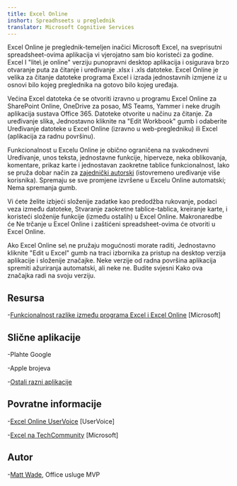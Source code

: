 ```yaml
---
title: Excel Online
inshort: Spreadhseets u preglednik
translator: Microsoft Cognitive Services
---
```


Excel Online je preglednik-temeljen inačici Microsoft Excel, na
sveprisutni spreadsheet-ovima aplikacija vi vjerojatno sam bio koristeći za godine. Excel
I \"lite\ je online" verziju punopravni desktop aplikacija i
osigurava brzo otvaranje puta za čitanje i uređivanje .xlsx i .xls
datoteke. Excel Online je velika za čitanje datoteke programa Excel i izrada jednostavnih
izmjene iz u osnovi bilo kojeg preglednika na gotovo bilo kojeg uređaja.

Većina Excel datoteka će se otvoriti izravno u programu Excel Online za
SharePoint Online, OneDrive za posao, MS Teams, Yammer i neke
drugih aplikacija sustava Office 365. Datoteke otvorite u načinu za čitanje. Za uređivanje slika,
Jednostavno kliknite na \"Edit Workbook\" gumb i odaberite Uređivanje datoteke u
Excel Online (izravno u web-pregledniku) ili Excel (aplikacija za radnu površinu).

Funkcionalnost u Excelu Online je obično ograničena na svakodnevni
Uređivanje, unos teksta, jednostavne funkcije, hiperveze, neka oblikovanja,
komentare, prikaz karte i jednostavan zaokretne tablice funkcionalnost,
Iako se pruža dobar način za
[zajednički autorski](http://icsh.pt/CoAuthoring) (istovremeno uređivanje
više korisnika). Spremaju se sve promjene izvršene u Excelu Online
automatski; Nema spremanja gumb.

Vi ćete želite izbjeći složenije zadatke kao predodžba rukovanje, podaci
veza između datoteke, Stvaranje zaokretne tablice-tablica, kreiranje karte, i
koristeći složenije funkcije (između ostalih) u Excel Online. Makronaredbe će
Ne trčanje u Excel Online i zaštićeni spreadsheet-ovima će otvoriti u
Excel Online.

Ako Excel Online se\ ne pružaju mogućnosti morate raditi,
Jednostavno kliknite \"Edit u Excel\" gumb na traci izbornika za pristup na
desktop verzija aplikacije i složenije značajke. Neke verzije
od radna površina aplikacija spremiti ažuriranja automatski, ali neke ne. Budite svjesni
Kako ova značajka radi na svoju verziju.

Resursa
---------

-[Funkcionalnost razlike između programa Excel i Excel
    Online](https://support.office.com/en-us/article/Differences-between-using-a-workbook-in-the-browser-and-in-Excel-F0DC28ED-B85D-4E1D-BE6D-5878005DB3B6)
    \[Microsoft\]

Slične aplikacije
--------------------

-Plahte Google

-Apple brojeva

-[Ostali razni
    aplikacije](https://en.wikipedia.org/wiki/List_of_spreadsheet_software#Online_spreadsheets)

Povratne informacije
---------

-[Excel Online UserVoice](https://excel.uservoice.com/forums/274580-excel-online)
    \[UserVoice\]

-[Excel na TechCommunity](https://techcommunity.microsoft.com/t5/Word/ct-p/Word)
    \[Microsoft\]

Autor
---------

-[Matt Wade](https://www.linkedin.com/in/thatmattwade/), Office usluge MVP



